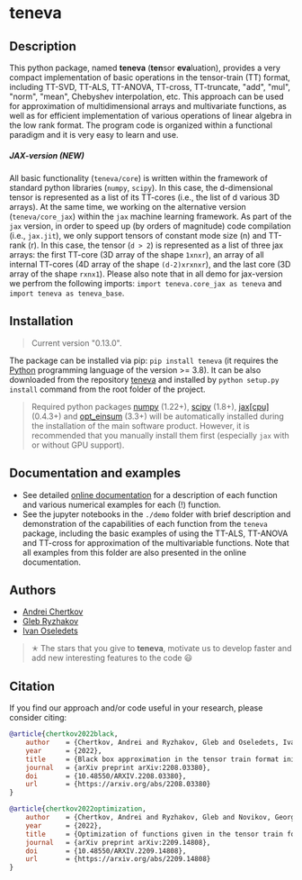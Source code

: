 # teneva


## Description

This python package, named **teneva** (**ten**sor **eva**luation), provides a very compact implementation of basic operations in the tensor-train (TT) format, including TT-SVD, TT-ALS, TT-ANOVA, TT-cross, TT-truncate, "add", "mul", "norm", "mean", Chebyshev interpolation, etc. This approach can be used for approximation of multidimensional arrays and multivariate functions, as well as for efficient implementation of various operations of linear algebra in the low rank format. The program code is organized within a functional paradigm and it is very easy to learn and use.

##### JAX-version (NEW)

All basic functionality (`teneva/core`) is written within the framework of standard python libraries (`numpy`, `scipy`). In this case, the d-dimensional tensor is represented as a list of its TT-cores (i.e., the list of d various 3D arrays). At the same time, we working on the alternative version (`teneva/core_jax`) within the `jax` machine learning framework. As part of the `jax` version, in order to speed up (by orders of magnitude) code compilation (i.e., `jax.jit`), we only support tensors of constant mode size (n) and TT-rank (r). In this case, the tensor (`d > 2`) is represented as a list of three jax arrays: the first TT-core (3D array of the shape `1xnxr`), an array of all internal TT-cores (4D array of the shape `(d-2)xrxnxr`), and the last core (3D array of the shape `rxnx1`). Please also note that in all demo for jax-version we perfrom the following imports: `import teneva.core_jax as teneva` and `import teneva as teneva_base`.



## Installation

> Current version "0.13.0".

The package can be installed via pip: `pip install teneva` (it requires the [Python](https://www.python.org) programming language of the version >= 3.8). It can be also downloaded from the repository [teneva](https://github.com/AndreiChertkov/teneva) and installed by `python setup.py install` command from the root folder of the project.

> Required python packages [numpy](https://numpy.org) (1.22+), [scipy](https://www.scipy.org) (1.8+), [jax[cpu]](https://github.com/google/jax) (0.4.3+) and [opt_einsum](https://github.com/dgasmith/opt_einsum) (3.3+) will be automatically installed during the installation of the main software product. However, it is recommended that you manually install them first (especially `jax` with or without GPU support).


## Documentation and examples

- See detailed [online documentation](https://teneva.readthedocs.io) for a description of each function and various numerical examples for each (!) function.
- See the jupyter notebooks in the `./demo` folder with brief description and demonstration of the capabilities of each function from the `teneva` package, including the basic examples of using the TT-ALS, TT-ANOVA and TT-cross for approximation of the multivariable functions. Note that all examples from this folder are also presented in the online documentation.


## Authors

- [Andrei Chertkov](https://github.com/AndreiChertkov)
- [Gleb Ryzhakov](https://github.com/G-Ryzhakov)
- [Ivan Oseledets](https://github.com/oseledets)

> ✭ The stars that you give to **teneva**, motivate us to develop faster and add new interesting features to the code 😃


## Citation

If you find our approach and/or code useful in your research, please consider citing:

```bibtex
@article{chertkov2022black,
    author    = {Chertkov, Andrei and Ryzhakov, Gleb and Oseledets, Ivan},
    year      = {2022},
    title     = {Black box approximation in the tensor train format initialized by ANOVA decomposition},
    journal   = {arXiv preprint arXiv:2208.03380},
    doi       = {10.48550/ARXIV.2208.03380},
    url       = {https://arxiv.org/abs/2208.03380}
}
```

```bibtex
@article{chertkov2022optimization,
    author    = {Chertkov, Andrei and Ryzhakov, Gleb and Novikov, Georgii and Oseledets, Ivan},
    year      = {2022},
    title     = {Optimization of functions given in the tensor train format},
    journal   = {arXiv preprint arXiv:2209.14808},
    doi       = {10.48550/ARXIV.2209.14808},
    url       = {https://arxiv.org/abs/2209.14808}
}
```
